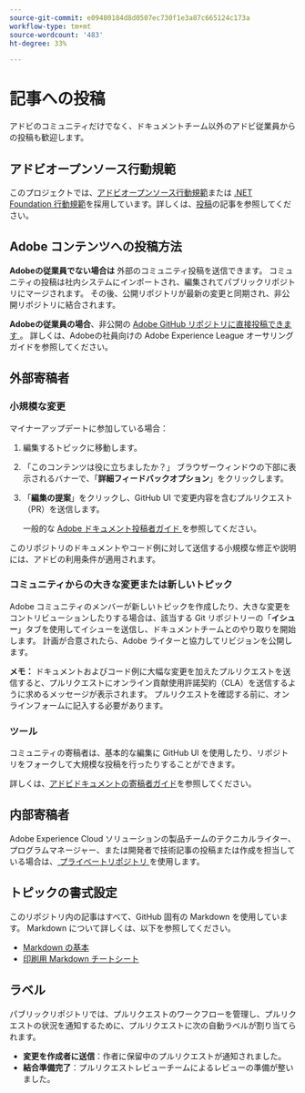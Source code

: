 ```yaml
---
source-git-commit: e09480184d8d0507ec730f1e3a87c665124c173a
workflow-type: tm+mt
source-wordcount: '483'
ht-degree: 33%

---
```

# 記事への投稿

アドビのコミュニティだけでなく、ドキュメントチーム以外のアドビ従業員からの投稿も歓迎します。

## アドビオープンソース行動規範

このプロジェクトでは、[アドビオープンソース行動規範](code-of-conduct.md)または [.NET Foundation 行動規範](https://dotnetfoundation.org/code-of-conduct)を採用しています。詳しくは、[投稿](contributing.md)の記事を参照してください。

## Adobe コンテンツへの投稿方法

**Adobeの従業員でない場合は** 外部のコミュニティ投稿を送信できます。 コミュニティの投稿は社内システムにインポートされ、編集されてパブリックリポジトリにマージされます。 その後、公開リポジトリが最新の変更と同期され、非公開リポジトリに結合されます。

**Adobeの従業員の場合**、非公開の [Adobe GitHub リポジトリに直接投稿できます ](https://git.corp.adobe.com/AdobeDocs/)。 詳しくは、Adobeの社員向けの Adobe Experience League オーサリングガイドを参照してください。

## 外部寄稿者

### 小規模な変更

マイナーアップデートに参加している場合：

1. 編集するトピックに移動します。
1. 「このコンテンツは役に立ちましたか？」 ブラウザーウィンドウの下部に表示されるバナーで、「**詳細フィードバックオプション**」をクリックします。
1. 「**編集の提案**」をクリックし、GitHub UI で変更内容を含むプルリクエスト（PR）を送信します。

   一般的な [Adobe ドキュメント投稿者ガイド ](https://experienceleague.adobe.com/docs/contributor/contributor-guide/introduction.html?lang=ja) を参照してください。

このリポジトリのドキュメントやコード例に対して送信する小規模な修正や説明には、アドビの利用条件が適用されます。

### コミュニティからの大きな変更または新しいトピック

Adobe コミュニティのメンバーが新しいトピックを作成したり、大きな変更をコントリビューションしたりする場合は、該当する Git リポジトリーの「**イシュー**」タブを使用してイシューを送信し、ドキュメントチームとのやり取りを開始します。 計画が合意されたら、Adobe ライターと協力してリビジョンを公開します。

**メモ：** ドキュメントおよびコード例に大幅な変更を加えたプルリクエストを送信すると、プルリクエストにオンライン貢献使用許諾契約（CLA）を送信するように求めるメッセージが表示されます。 プルリクエストを確認する前に、オンラインフォームに記入する必要があります。

### ツール

コミュニティの寄稿者は、基本的な編集に GitHub UI を使用したり、リポジトリをフォークして大規模な投稿を行ったりすることができます。

詳しくは、[アドビドキュメントの寄稿者ガイド](https://experienceleague.adobe.com/docs/contributor/contributor-guide/introduction.html?lang=ja)を参照してください。

## 内部寄稿者

Adobe Experience Cloud ソリューションの製品チームのテクニカルライター、プログラムマネージャー、または開発者で技術記事の投稿または作成を担当している場合は、[ プライベートリポジトリ ](https://git.corp.adobe.com/AdobeDocs) を使用します。

## トピックの書式設定

このリポジトリ内の記事はすべて、GitHub 固有の Markdown を使用しています。 Markdown について詳しくは、以下を参照してください。

* [Markdown の基本 ](https://help.github.com/articles/getting-started-with-writing-and-formatting-on-github/)
* [ 印刷用 Markdown チートシート ](https://guides.github.com/pdfs/markdown-cheatsheet-online.pdf)

## ラベル

パブリックリポジトリでは、プルリクエストのワークフローを管理し、プルリクエストの状況を通知するために、プルリクエストに次の自動ラベルが割り当てられます。

* **変更を作成者に送信**：作者に保留中のプルリクエストが通知されました。
* **結合準備完了**：プルリクエストレビューチームによるレビューの準備が整いました。
